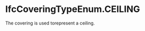 IfcCoveringTypeEnum.CEILING
===========================
The covering is used torepresent a ceiling.


